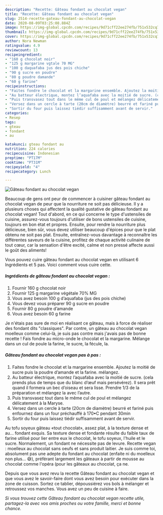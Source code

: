 ```yaml
---
description: "Recette: Gâteau fondant au chocolat vegan"
title: "Recette: Gâteau fondant au chocolat vegan"
slug: 2514-recette-gateau-fondant-au-chocolat-vegan
date: 2020-08-09T03:25:08.884Z
image: https://img-global.cpcdn.com/recipes/9d71cff22ee274fb/751x532cq70/gateau-fondant-au-chocolat-vegan-photo-principale-de-la-recette.jpg
thumbnail: https://img-global.cpcdn.com/recipes/9d71cff22ee274fb/751x532cq70/gateau-fondant-au-chocolat-vegan-photo-principale-de-la-recette.jpg
cover: https://img-global.cpcdn.com/recipes/9d71cff22ee274fb/751x532cq70/gateau-fondant-au-chocolat-vegan-photo-principale-de-la-recette.jpg
author: Nora Newman
ratingvalue: 4.9
reviewcount: 13
recipeingredient:
- "160 g chocolat noir"
- "125 g margarine vgtale 70 MG"
- "100 g daquafaba jus des pois chiche"
- "90 g sucre en poudre"
- "80 g poudre damande"
- "60 g farine"
recipeinstructions:
- "Faites fondre le chocolat et la margarine ensemble. Ajoutez la moitié de sucre puis la poudre d’amande et la farine. mélangez."
- "Au batteur électrique, montez l’aquafaba avec la moitié de sucre. (cela prends plus de temps que du blanc d’œuf mais persévérez). Il sera prêt quand il formera un bec d’oiseau et sera lisse. Prendre 1/3 de la préparation et mélangez la avec l’autre."
- "Puis transvasez tout dans le même cul de poul et mélangez délicatement à la Maryse."
- "Versez dans un cercle à tarte (20cm de diamètre) beurré et fariné puis enfournez dans un four préchauffé à 170•C pendant 30min"
- "Sortir du four puis laissez tiédir suffisamment avant de servir."
categories:
- Resep
tags:
- gteau
- fondant
- au

katakunci: gteau fondant au 
nutrition: 224 calories
recipecuisine: Indonesian
preptime: "PT17M"
cooktime: "PT31M"
recipeyield: "4"
recipecategory: Lunch

---
```



![Gâteau fondant au chocolat vegan](https://img-global.cpcdn.com/recipes/9d71cff22ee274fb/751x532cq70/gateau-fondant-au-chocolat-vegan-photo-principale-de-la-recette.jpg)

Beaucoup de gens ont peur de commencer à cuisiner gâteau fondant au chocolat vegan de peur que la nourriture ne soit pas délicieuse. Il y a plusieurs choses qui affectent la qualité gustative de gâteau fondant au chocolat vegan! Tout d'abord, en ce qui concerne le type d'ustensiles de cuisine, assurez-vous toujours d'utiliser de bons ustensiles de cuisine, toujours en bon état et propres. Ensuite, pour rendre la nourriture plus délicieuse, bien sûr, vous devez utiliser beaucoup d'épices pour que le plat obtenu ne soit pas plat. Ensuite, entraînez-vous davantage à reconnaître les différentes saveurs de la cuisine, profitez de chaque activité culinaire de tout cœur, car la sensation d'être excité, calme et non pressé affecte aussi le goût des aliments!

<!--inarticleads1-->

Vous pouvez cuire gâteau fondant au chocolat vegan en utilisant 6 Ingrédients et 5 pas. Voici comment vous cuire cette.

##### Ingrédients de gâteau fondant au chocolat vegan :

1. Fournir 160 g chocolat noir
1. Fournir 125 g margarine végétale 70% MG
1. Vous avez besoin 100 g d’aquafaba (jus des pois chiche)
1. Vous devez vous préparer 90 g sucre en poudre
1. Fournir 80 g poudre d’amande
1. Vous avez besoin 60 g farine


Je n&#39;étais pas sure de moi en réalisant ce gâteau, mais à force de réaliser des fondant dits &#34;classiques&#34;. Par contre, un gâteau au chocolat vegan moelleux comme celui-là, je suis pas contre mais j&#39;avais pas de bonne recette ! Fais fondre au micro-onde le chocolat et la margarine. Mélange dans un cul de poule la farine, le sucre, la fécule, la. 

<!--inarticleads2-->

##### Gâteau fondant au chocolat vegan pas à pas :

1. Faites fondre le chocolat et la margarine ensemble. Ajoutez la moitié de sucre puis la poudre d’amande et la farine. mélangez.
1. Au batteur électrique, montez l’aquafaba avec la moitié de sucre. (cela prends plus de temps que du blanc d’œuf mais persévérez). Il sera prêt quand il formera un bec d’oiseau et sera lisse. Prendre 1/3 de la préparation et mélangez la avec l’autre.
1. Puis transvasez tout dans le même cul de poul et mélangez délicatement à la Maryse.
1. Versez dans un cercle à tarte (20cm de diamètre) beurré et fariné puis enfournez dans un four préchauffé à 170•C pendant 30min
1. Sortir du four puis laissez tiédir suffisamment avant de servir.


Au tofu soyeux gâteau «tout chocolat», assez plat, à la texture dense et au… fondant exquis. Sa texture dense et fondante résulte du faible taux de farine utilisé pour lier entre eux le chocolat, le tofu soyeux, l&#39;huile et le sucre. Normalement, un fondant ne nécessite pas de levure. Recette vegan : moelleux au chocolat sans oeufs et sans produit laitier. Je suis comme toi, absolument pas une adepte du fondant au chocolat (enfaite ni du moelleux non plus… 😅), préférant largement les gâteaux à partir de mousse au chocolat comme l&#39;opéra (pour les gâteaux au chocolat, ça ne. 

<!--inarticleads1-->

<p>
Depuis que vous avez revu la recette Gâteau fondant au chocolat vegan et que vous avez le savoir-faire dont vous avez besoin pour exécuter dans la zone de cuisson. Sortez ce tablier, dépoussiérez vos bols à mélanger et retroussez vos manches. Vous avez un peu de cuisine à faire.
</p>

<p>
<i>Si vous trouvez cette Gâteau fondant au chocolat vegan recette utile, partagez-la avec vos amis proches ou votre famille, merci et bonne chance.</i>
</p>
